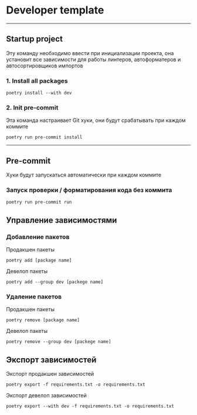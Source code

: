 # Developer template

---

## Startup project
Эту команду необходимо ввести при инициализации проекта, она установит все зависимости для работы линтеров, автоформатеров и автосортировщиков импортов
### 1. Install all packages
```shel
poetry install --with dev
```

### 2. Init pre-commit
Эта команда настраивает Git хуки, они будут срабатывать при каждом коммите
```shell
poetry run pre-commit install
```

---

## Pre-commit
Хуки будут запускаться автоматически при каждом коммите

### Запуск проверки / форматирования кода без коммита
```shell
poetry run pre-commit run
```

## Управление зависимостями
### Добавление пакетов
Продакшен пакеты
```shell
poetry add [package name]
```

Девелоп пакеты
```shell
poetry add --group dev [packege name]
```

### Удаление пакетов
Продакшен пакеты
```shell
poetry remove [package name]
```

Девелоп пакеты
```shell
poetry remove --group dev [packege name]
```

## Экспорт зависимостей

Экспорт продакшен зависимостей
```shell
poetry export -f requirements.txt -o requirements.txt
```

Экспорт девелоп зависимостей
```shell
poetry export --with dev -f requirements.txt -o requirements.txt
```
